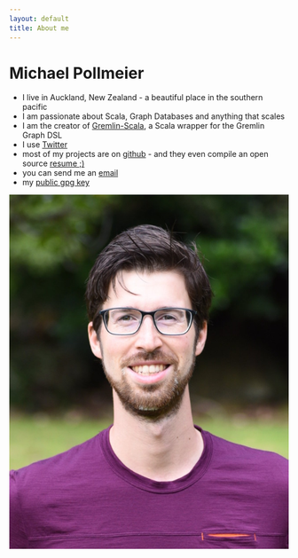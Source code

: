 ```yaml
---
layout: default
title: About me
---
```


<div id="about">
  <h1>Michael Pollmeier</h1>

  <ul>
    <li> I live in Auckland, New Zealand - a beautiful place in the southern pacific</li>
    <li> I am passionate about Scala, Graph Databases and anything that scales</li>
    <li> I am the creator of <a href="https://github.com/mpollmeier/gremlin-scala">Gremlin-Scala</a>, a Scala wrapper for the Gremlin Graph DSL</li>
    <li> I use <a href="http://twitter.com/pollmeier">Twitter</a></li>
    <li> most of my projects are on <a href="https://github.com/mpollmeier/">github</a> - and they even compile an open source <a href="http://resume.github.io/?mpollmeier">resume ;)</a></li>
    <li> you can send me an <a href="mailto:michael@michaelpollmeier.com">email</a> </li>
    <li> my <a href="https://fileshare.michaelpollmeier.com/michaelpollmeier.asc">public gpg key</a> </li>
  </ul>

  <img src="/images/michael-pollmeier.jpg" alt="Michael Pollmeier"/>

</div>


